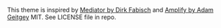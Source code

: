 This theme is inspired by [Mediator by Dirk Fabisch](https://github.com/dirkfabisch/mediator) and [Amplify by Adam Geitgey](https://github.com/ageitgey/amplify)
MIT. See LICENSE file in repo.

